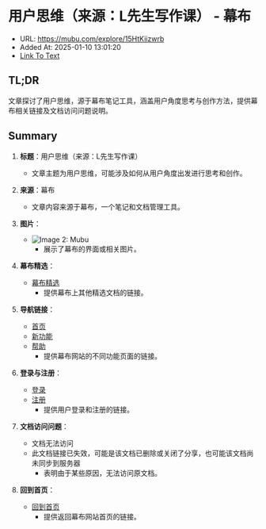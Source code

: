 # 用户思维（来源：L先生写作课） - 幕布
- URL: https://mubu.com/explore/15HtKiizwrb
- Added At: 2025-01-10 13:01:20
- [Link To Text](2025-01-10-用户思维（来源：l先生写作课）---幕布_raw.md)

## TL;DR
文章探讨了用户思维，源于幕布笔记工具，涵盖用户角度思考与创作方法，提供幕布相关链接及文档访问问题说明。

## Summary
1. **标题**：用户思维（来源：L先生写作课）
   - 文章主题为用户思维，可能涉及如何从用户角度出发进行思考和创作。

2. **来源**：幕布
   - 文章内容来源于幕布，一个笔记和文档管理工具。

3. **图片**：
   - ![Image 2: Mubu](https://assets.mubu.com/888df75fd4e090ff51bed873e68ba0a2.png)
     - 展示了幕布的界面或相关图片。

4. **幕布精选**：
   - [幕布精选](https://mubu.com/explore)
     - 提供幕布上其他精选文档的链接。

5. **导航链接**：
   - [首页](https://mubu.com/home)
   - [新功能](https://mubu.com/doc/d5501245199)
   - [帮助](https://mubu.com/help)
     - 提供幕布网站的不同功能页面的链接。

6. **登录与注册**：
   - [登录](https://mubu.com/login?next=/explore/15HtKiizwrb)
   - [注册](https://mubu.com/login)
     - 提供用户登录和注册的链接。

7. **文档访问问题**：
   - 文档无法访问
   - 此文档链接已失效，可能是该文档已删除或关闭了分享，也可能该文档尚未同步到服务器
     - 表明由于某些原因，无法访问原文档。

8. **回到首页**：
   - [回到首页](https://mubu.com/home)
     - 提供返回幕布网站首页的链接。
